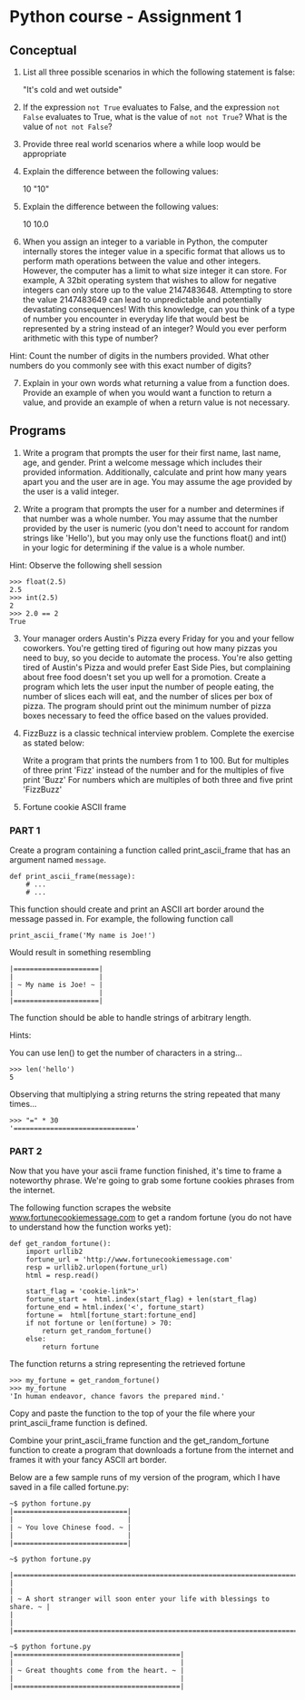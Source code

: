 Python course - Assignment 1
============================

Conceptual
----------

1) List all three possible scenarios in which the following statement is false:

    "It's cold and wet outside"

2) If the expression `not True` evaluates to False, and the expression `not
False` evaluates to True, what is the value of `not not True`? What is the value
of `not not False`?

3) Provide three real world scenarios where a while loop would be appropriate

4) Explain the difference between the following values:

    10
    "10"

5) Explain the difference between the following values:

    10
    10.0

6) When you assign an integer to a variable in Python, the computer internally
stores the integer value in a specific format that allows us to perform math
operations between the value and other integers. However, the computer has a
limit to what size integer it can store. For example, A 32bit operating system
that wishes to allow for negative integers can only store up to the value
2147483648. Attempting to store the value 2147483649 can lead to unpredictable
and potentially devastating consequences! With this knowledge, can you think of
a type of number you encounter in everyday life that would best be represented
by a string instead of an integer? Would you ever perform arithmetic with this
type of number?

Hint: Count the number of digits in the numbers provided. What other numbers do
you commonly see with this exact number of digits?

7) Explain in your own words what returning a value from a function does.
Provide an example of when you would want a function to return a value, and
provide an example of when a return value is not necessary.


Programs
--------

1) Write a program that prompts the user for their first name, last name, age,
and gender. Print a welcome message which includes their provided information.
Additionally, calculate and print how many years apart you and the user are in
age. You may assume the age provided by the user is a valid integer.

2) Write a program that prompts the user for a number and determines if that
number was a whole number. You may assume that the number provided
by the user is numeric (you don't need to account for random strings like
'Hello'), but you may only use the functions float() and int() in your logic for
determining if the value is a whole number.

Hint: Observe the following shell session

    >>> float(2.5)
    2.5
    >>> int(2.5)
    2
    >>> 2.0 == 2
    True

3) Your manager orders Austin's Pizza every Friday for you and your fellow
coworkers. You're getting tired of figuring out how many pizzas you need to buy,
so you decide to automate the process. You're also getting tired of Austin's
Pizza and would prefer East Side Pies, but complaining about free food doesn't
set you up well for a promotion. Create a program which lets the user input the
number of people eating, the number of slices each will eat, and the number of
slices per box of pizza. The program should print out the minimum number of
pizza boxes necessary to feed the office based on the values provided.

4) FizzBuzz is a classic technical interview problem. Complete the exercise as
stated below:

    Write a program that prints the numbers from 1 to 100. But for multiples of
    three print 'Fizz' instead of the number and for the multiples of five print
    'Buzz' For numbers which are multiples of both three and five print
    'FizzBuzz'

5) Fortune cookie ASCII frame

### PART 1

Create a program containing a function called print_ascii_frame that has an
argument named `message`.

    def print_ascii_frame(message):
        # ...
        # ...

This function should create and print an ASCII art border around the message
passed in. For example, the following function call

    print_ascii_frame('My name is Joe!')

Would result in something resembling

    |=====================|
    |                     |
    | ~ My name is Joe! ~ |
    |                     |
    |=====================|

The function should be able to handle strings of arbitrary length.

Hints:

You can use len() to get the number of characters in a string...

    >>> len('hello')
    5

Observing that multiplying a string returns the string repeated that many times...

    >>> "=" * 30
    '=============================='

### PART 2

Now that you have your ascii frame function finished, it's time to frame a
noteworthy phrase. We're going to grab some fortune cookies phrases from the
internet.

The following function scrapes the website www.fortunecookiemessage.com to
get a random fortune (you do not have to understand how the function works yet):

    def get_random_fortune():
        import urllib2
        fortune_url = 'http://www.fortunecookiemessage.com'
        resp = urllib2.urlopen(fortune_url)
        html = resp.read()

        start_flag = 'cookie-link">'
        fortune_start =  html.index(start_flag) + len(start_flag)
        fortune_end = html.index('<', fortune_start)
        fortune =  html[fortune_start:fortune_end]
        if not fortune or len(fortune) > 70:
            return get_random_fortune()
        else:
            return fortune

The function returns a string representing the retrieved fortune

    >>> my_fortune = get_random_fortune()
    >>> my_fortune
    'In human endeavor, chance favors the prepared mind.'

Copy and paste the function to the top of your the file where your
print_ascii_frame function is defined.

Combine your print_ascii_frame function and the get_random_fortune function to
create a program that downloads a fortune from the internet and frames it with
your fancy ASCII art border.

Below are a few sample runs of my version of the program, which I have saved in
a file called fortune.py:

    ~$ python fortune.py
    |============================|
    |                            |
    | ~ You love Chinese food. ~ |
    |                            |
    |============================|

    ~$ python fortune.py

    |=========================================================================|
    |                                                                         |
    | ~ A short stranger will soon enter your life with blessings to share. ~ |
    |                                                                         |
    |=========================================================================|

    ~$ python fortune.py
    |=========================================|
    |                                         |
    | ~ Great thoughts come from the heart. ~ |
    |                                         |
    |=========================================|
